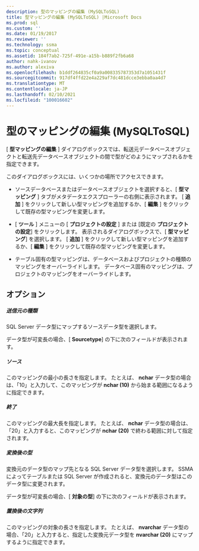 ```yaml
---
description: 型のマッピングの編集 (MySQLToSQL)
title: 型マッピングの編集 (MySQLToSQL) |Microsoft Docs
ms.prod: sql
ms.custom: ''
ms.date: 01/19/2017
ms.reviewer: ''
ms.technology: ssma
ms.topic: conceptual
ms.assetid: 184f7ab2-725f-491e-a15b-b889f2fb6a68
author: nahk-ivanov
ms.author: alexiva
ms.openlocfilehash: b1ddf264835cf0a9a008335787353d7a1051431f
ms.sourcegitcommit: 917df4ffd22e4a229af7dc481dcce3ebba0aa4d7
ms.translationtype: MT
ms.contentlocale: ja-JP
ms.lasthandoff: 02/10/2021
ms.locfileid: "100016602"
---
```

# <a name="edit-type-mapping-mysqltosql"></a>型のマッピングの編集 (MySQLToSQL)
[ **型マッピングの編集** ] ダイアログボックスでは、転送元データベースオブジェクトと転送先データベースオブジェクトの間で型がどのようにマップされるかを指定できます。  
  
このダイアログボックスには、いくつかの場所でアクセスできます。  
  
-   ソースデータベースまたはデータベースオブジェクトを選択すると、[ **型マッピング** ] タブがメタデータエクスプローラーの右側に表示されます。 [ **追加** ] をクリックして新しい型マッピングを追加するか、[ **編集** ] をクリックして既存の型マッピングを変更します。  
  
-   [ **ツール** ] メニューの [ **プロジェクトの設定** ] または [既定の **プロジェクトの設定**] をクリックします。 表示されるダイアログボックスで、[ **型マッピング**] を選択します。 [ **追加** ] をクリックして新しい型マッピングを追加するか、[ **編集** ] をクリックして既存の型マッピングを変更します。  
  
-   テーブル固有の型マッピングは、データベースおよびプロジェクトの種類のマッピングをオーバーライドします。 データベース固有のマッピングは、プロジェクトのマッピングをオーバーライドします。  
  
## <a name="options"></a>オプション  
  
##### <a name="source-type"></a>送信元の種類  
SQL Server データ型にマップするソースデータ型を選択します。  
  
データ型が可変長の場合、[ **Sourcetype**] の下に次のフィールドが表示されます。  
  
##### <a name="from"></a>ソース  
このマッピングの最小の長さを指定します。 たとえば、 **nchar** データ型の場合は、「10」と入力して、このマッピングが **nchar (10)** から始まる範囲になるように指定できます。  
  
##### <a name="to"></a>終了  
このマッピングの最大長を指定します。 たとえば、 **nchar** データ型の場合は、「20」と入力すると、このマッピングが **nchar (20)** で終わる範囲に対して指定されます。  
  
##### <a name="target-type"></a>変換後の型  
変換元のデータ型のマップ先となる SQL Server データ型を選択します。 SSMA によってテーブルまたは SQL Server が作成されると、変換元のデータ型はこのデータ型に変更されます。  
  
データ型が可変長の場合、[ **対象の型**] の下に次のフィールドが表示されます。  
  
##### <a name="replace-with"></a>置換後の文字列  
このマッピングの対象の長さを指定します。 たとえば、 **nvarchar** データ型の場合、「20」と入力すると、指定した変換元データ型を **nvarchar (20)** にマップするように指定できます。  
  
